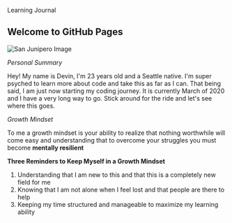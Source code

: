 Learning Journal 
## Welcome to GitHub Pages

![San Junipero Image](https://i.redd.it/avhv5tk0a46y.jpg)

_Personal Summary_ 

Hey! My name is Devin, I'm 23 years old and a Seattle native. I'm super psyched to learn more about code and take this as far as I can. That being said, I am just now starting my coding journey. It is currently March of 2020 and I have a very long way to go. Stick around for the ride and let's see where this goes.

_Growth Mindset_

To me a growth mindset is your ability to realize that nothing worthwhile will come easy and understanding that to overcome your struggles you must become **mentally resilient**

**Three Reminders to Keep Myself in a Growth Mindset**

1. Understanding that I am new to this and that this is a completely new field for me
2. Knowing that I am not alone when I feel lost and that people are there to help
3. Keeping my time structured and manageable to maximize my learning ability
